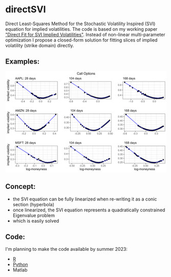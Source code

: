 # directSVI
Direct Least-Squares Method for the Stochastic Volatility Inspired (SVI) equation for implied volatilities. The code is based on my working paper ["Direct Fit for SVI Implied Volatilities"](https://github.com/wol-fi/directSVI/blob/main/directSVI.pdf). Instead of non-linear multi-parameter optimization I propose a closed-form solution for fitting slices of implied volatility (strike domain) directly. 

## Examples:
![](stocks_call.png)

## Concept:
- the SVI equation can be fully linearized when re-writing it as a conic section (hyperbola)
- once linearized, the SVI equation represents a quadratically constrained Eigenvalue problem
- which is easily solved

## Code:
I'm planning to make the code available by summer 2023:
- [R](https://github.com/wol-fi/directSVI/tree/main/R)
- [Python](https://github.com/wol-fi/directSVI/tree/main/python)
- Matlab
